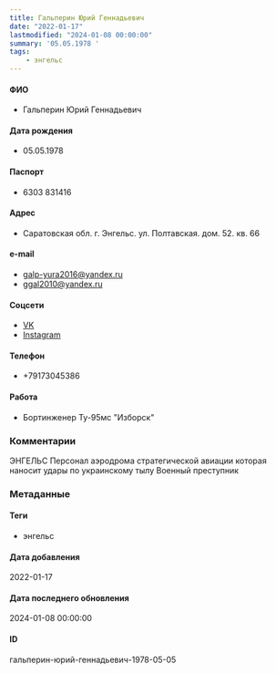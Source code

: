 ```yaml
---
title: Гальперин Юрий Геннадьевич
date: "2022-01-17"
lastmodified: "2024-01-08 00:00:00"
summary: '05.05.1978 '
tags: 
    - энгельс
---
```

<!--# pp1-->
<!--## Фигурант-->
<!--### Личные данные-->
#### ФИО
- Гальперин Юрий Геннадьевич
#### Дата рождения
- 05.05.1978
#### Паспорт
- 6303 831416
#### Адрес
- Саратовская обл. г. Энгельс. ул. Полтавская. дом. 52. кв. 66
#### e-mail
- galp-yura2016@yandex.ru
- ggal2010@yandex.ru
#### Соцсети
- [VK](https://vk.com/id218767058)
- [Instagram](https://www.instagram.com/ugalperin/)
#### Телефон
- +79173045386
#### Работа
- Бортинженер Ту-95мс "Изборск"
### Комментарии
ЭНГЕЛЬС
Персонал аэродрома стратегической авиации которая наносит удары по украинскому тылу
Военный преступник
### Метаданные
#### Теги
- энгельс
#### Дата добавления
2022-01-17
#### Дата последнего обновления
2024-01-08 00:00:00
#### ID
гальперин-юрий-геннадьевич-1978-05-05
<!--## END;-->
